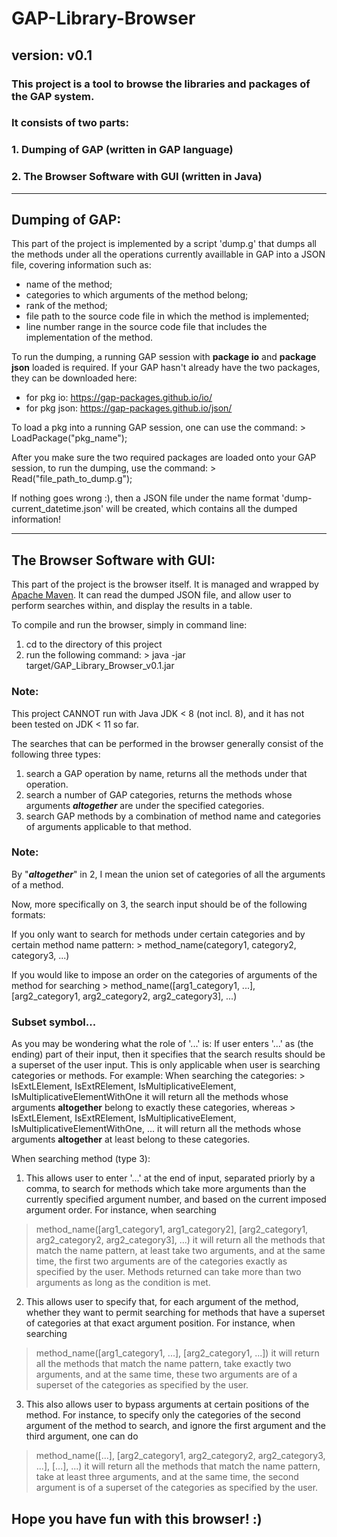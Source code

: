 # GAP-Library-Browser
## version: v0.1
### This project is a tool to browse the libraries and packages of the GAP system.
### It consists of two parts: 
###  1. Dumping of GAP (written in GAP language)
###  2. The Browser Software with GUI (written in Java)

------------------------------------------------------------------------------------------------------------------------------
## Dumping of GAP:

This part of the project is implemented by a script 'dump.g' that dumps all the methods under all the operations currently availlable in GAP into a JSON file, covering information such as:
  * name of the method;
  * categories to which arguments of the method belong;
  * rank of the method;
  * file path to the source code file in which the method is implemented;
  * line number range in the source code file that includes the implementation of the method.

To run the dumping, a running GAP session with **package io** and **package json** loaded is required.
If your GAP hasn't already have the two packages, they can be downloaded here:
  * for pkg io: https://gap-packages.github.io/io/
  * for pkg json: https://gap-packages.github.io/json/
  
To load a pkg into a running GAP session, one can use the command:
    > LoadPackage("pkg_name");

After you make sure the two required packages are loaded onto your GAP session,
to run the dumping, use the command: 
    > Read("file_path_to_dump.g");

If nothing goes wrong :), then a JSON file under the name format 'dump-current_datetime.json' will be created, which contains all the dumped information!

------------------------------------------------------------------------------------------------------------------------------
## The Browser Software with GUI:

This part of the project is the browser itself.
It is managed and wrapped by [Apache Maven](https://maven.apache.org/index.html).
It can read the dumped JSON file, and allow user to perform searches within, and display the results in a table. 

To compile and run the browser, simply in command line:
  1. cd to the directory of this project
  2. run the following command:
    > java -jar target/GAP_Library_Browser_v0.1.jar
        
### Note:
This project CANNOT run with Java JDK < 8 (not incl. 8),
and it has not been tested on JDK < 11 so far.
  

The searches that can be performed in the browser generally consist of the following three types:

  1. search a GAP operation by name, returns all the methods under that operation.
  2. search a number of GAP categories, returns the methods whose arguments ***altogether*** are under the specified categories.
  3. search GAP methods by a combination of method name and categories of arguments applicable to that method.
  
### Note:
By "***altogether***" in 2, I mean the union set of categories of all the arguments of a method.
  
Now, more specifically on 3, the search input should be of the following formats:

  If you only want to search for methods under certain categories and by certain method name pattern:
    > method_name(category1, category2, category3, ...)
    
  If you would like to impose an order on the categories of arguments of the method for searching
    > method_name([arg1_category1, ...], [arg2_category1, arg2_category2, arg2_category3], ...)
 
### Subset symbol...
As you may be wondering what the role of '...' is:
  If user enters '...' as (the ending) part of their input, then it specifies that the search results should be a superset of the user input. This is only applicable when user is searching categories or methods.
For example: 
    When searching the categories: 
    > IsExtLElement, IsExtRElement, IsMultiplicativeElement, IsMultiplicativeElementWithOne
it will return all the methods whose arguments **altogether** belong to exactly these categories, whereas
    > IsExtLElement, IsExtRElement, IsMultiplicativeElement, IsMultiplicativeElementWithOne, ...
it will return all the methods whose arguments **altogether** at least belong to these categories.
    
  When searching method (type 3):
  1. This allows user to enter '...' at the end of input, separated priorly by a comma, to search for methods which take more arguments than the currently specified argument number, and based on the current imposed argument order.
  For instance, when searching
  > method_name([arg1_category1, arg1_category2], [arg2_category1, arg2_category2, arg2_category3], ...)
  it will return all the methods that match the name pattern, at least take two arguments, and at the same time, the first two arguments are of the categories exactly as specified by the user. Methods returned can take more than two arguments as long as the condition is met.
   
  2. This allows user to specify that, for each argument of the method, whether they want to permit searching for methods that have a superset of categories at that exact argument position.
  For instance, when searching
  > method_name([arg1_category1, ...], [arg2_category1, ...])
  it will return all the methods that match the name pattern, take exactly two arguments, and at the same time, these two arguments are of a superset of the categories as specified by the user.
   
  3. This also allows user to bypass arguments at certain positions of the method. 
  For instance, to specify only the categories of the second argument of the method to search, and ignore the first argument and the third argument, one can do
  > method_name([...], [arg2_category1, arg2_category2, arg2_category3, ...], [...], ...)
  it will return all the methods that match the name pattern, take at least three arguments, and at the same time, the second argument is of a superset of the categories as specified by the user.
  

## Hope you have fun with this browser! :)
     
